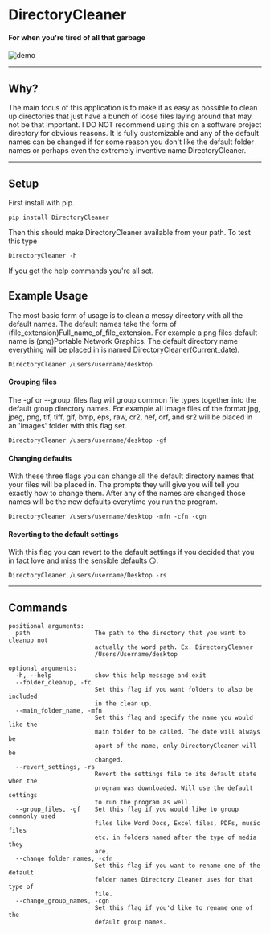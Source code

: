 # DirectoryCleaner

#### For when you're tired of all that garbage

![demo](https://s3.amazonaws.com/gfyshare/directorycleaner.gif)


---
## Why?

The main focus of this application is to make it as easy as possible to clean up directories that just have a bunch of loose files laying around that may not be that important. I DO NOT recommend using this on a software project directory for obvious reasons. It is fully customizable and any of the default names can be changed if for some reason you don't like the default folder names or perhaps even the extremely inventive name DirectoryCleaner.

---

## Setup

First install with pip.
```
pip install DirectoryCleaner
```
Then this should make DirectoryCleaner available from your path. To test this type
```
DirectoryCleaner -h
```
If you get the help commands you're all set.

## Example Usage

The most basic form of usage is to clean a messy directory with all the default names. The default names take the form of (file_extension)Full_name_of_file_extension. For example a png files default name is (png)Portable Network Graphics. The default directory name everything will be placed in is named DirectoryCleaner(Current_date).
```
DirectoryCleaner /users/username/desktop
```
#### Grouping files

The -gf or --group_files flag will group common file types together into the default group directory names. For example all image files of the format jpg, jpeg, png, tif, tiff, gif, bmp, eps, raw, cr2, nef, orf, and sr2 will be placed in an 'Images' folder with this flag set.
```
DirectoryCleaner /users/username/desktop -gf
```

#### Changing defaults

With these three flags you can change all the default directory names that your files will be placed in. The prompts they will give you will tell you exactly how to change them. After any of the names are changed those names will be the new defaults everytime you run the program.
```
DirectoryCleaner /users/username/desktop -mfn -cfn -cgn
```

#### Reverting to the default settings

With this flag you can revert to the default settings if you decided that you in fact love and miss the sensible defaults 😏.
```
DirectoryCleaner /users/username/Desktop -rs
```

---

## Commands

```
positional arguments:
  path                  The path to the directory that you want to cleanup not
                        actually the word path. Ex. DirectoryCleaner
                        /Users/Username/desktop

optional arguments:
  -h, --help            show this help message and exit
  --folder_cleanup, -fc
                        Set this flag if you want folders to also be included
                        in the clean up.
  --main_folder_name, -mfn
                        Set this flag and specify the name you would like the
                        main folder to be called. The date will always be
                        apart of the name, only DirectoryCleaner will be
                        changed.
  --revert_settings, -rs
                        Revert the settings file to its default state when the
                        program was downloaded. Will use the default settings
                        to run the program as well.
  --group_files, -gf    Set this flag if you would like to group commonly used
                        files like Word Docs, Excel files, PDFs, music files
                        etc. in folders named after the type of media they
                        are.
  --change_folder_names, -cfn
                        Set this flag if you want to rename one of the default
                        folder names Directory Cleaner uses for that type of
                        file.
  --change_group_names, -cgn
                        Set this flag if you'd like to rename one of the
                        default group names.

```                        
